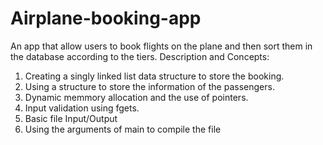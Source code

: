 # Airplane-booking-app
An app that allow users to book flights on the plane and then sort them in the database according to the tiers.
Description and Concepts:
1. Creating a singly linked list data structure to store the booking.
2. Using a structure to store the information of the passengers.
3. Dynamic memmory allocation and the use of pointers.
4. Input validation using fgets.
5. Basic file Input/Output
6. Using the arguments of main to compile the file
